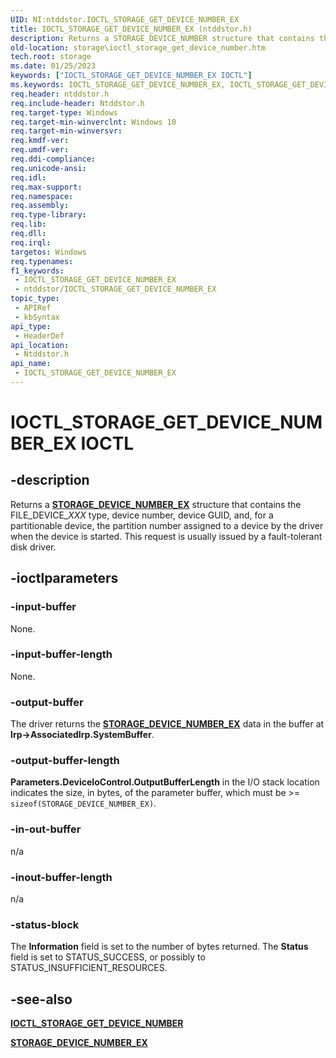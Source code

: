 ```yaml
---
UID: NI:ntddstor.IOCTL_STORAGE_GET_DEVICE_NUMBER_EX
title: IOCTL_STORAGE_GET_DEVICE_NUMBER_EX (ntddstor.h)
description: Returns a STORAGE_DEVICE_NUMBER structure that contains the FILE_DEVICE_XXX type, device number, device GUID, and, for a partitionable device, the partition number assigned to a device by the driver when the device is started.
old-location: storage\ioctl_storage_get_device_number.htm
tech.root: storage
ms.date: 01/25/2023
keywords: ["IOCTL_STORAGE_GET_DEVICE_NUMBER_EX IOCTL"]
ms.keywords: IOCTL_STORAGE_GET_DEVICE_NUMBER_EX, IOCTL_STORAGE_GET_DEVICE_NUMBER_EX control, IOCTL_STORAGE_GET_DEVICE_NUMBER_EX control code [Storage Devices], ntddstor/IOCTL_STORAGE_GET_DEVICE_NUMBER_EX
req.header: ntddstor.h
req.include-header: Ntddstor.h
req.target-type: Windows
req.target-min-winverclnt: Windows 10
req.target-min-winversvr:
req.kmdf-ver: 
req.umdf-ver: 
req.ddi-compliance: 
req.unicode-ansi: 
req.idl: 
req.max-support: 
req.namespace: 
req.assembly: 
req.type-library: 
req.lib: 
req.dll: 
req.irql: 
targetos: Windows
req.typenames: 
f1_keywords:
 - IOCTL_STORAGE_GET_DEVICE_NUMBER_EX
 - ntddstor/IOCTL_STORAGE_GET_DEVICE_NUMBER_EX
topic_type:
 - APIRef
 - kbSyntax
api_type:
 - HeaderDef
api_location:
 - Ntddstor.h
api_name:
 - IOCTL_STORAGE_GET_DEVICE_NUMBER_EX
---
```


# IOCTL_STORAGE_GET_DEVICE_NUMBER_EX IOCTL

## -description

Returns a [**STORAGE_DEVICE_NUMBER_EX**](ns-ntddstor-_storage_device_number_ex.md) structure that contains the FILE_DEVICE_*XXX* type, device number, device GUID, and, for a partitionable device, the partition number assigned to a device by the driver when the device is started. This request is usually issued by a fault-tolerant disk driver.

## -ioctlparameters

### -input-buffer

None.

### -input-buffer-length

None.

### -output-buffer

The driver returns the [**STORAGE_DEVICE_NUMBER_EX**](ns-ntddstor-_storage_device_number_ex.md) data in the buffer at **Irp->AssociatedIrp.SystemBuffer**.

### -output-buffer-length

**Parameters.DeviceIoControl.OutputBufferLength** in the I/O stack location indicates the size, in bytes, of the parameter buffer, which must be >= ```sizeof(STORAGE_DEVICE_NUMBER_EX)```.

### -in-out-buffer

n/a

### -inout-buffer-length

n/a

### -status-block

The **Information** field is set to the number of bytes returned. The **Status** field is set to STATUS_SUCCESS, or possibly to STATUS_INSUFFICIENT_RESOURCES.

## -see-also

[**IOCTL_STORAGE_GET_DEVICE_NUMBER**](./ni-ntddstor-ioctl_storage_get_device_number.md)

[**STORAGE_DEVICE_NUMBER_EX**](./ns-ntddstor-_storage_device_number_ex.md)
